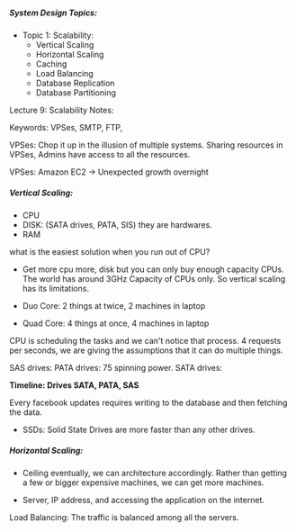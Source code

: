 ##### System Design Topics:

- Topic 1: Scalability:
    - Vertical Scaling
    - Horizontal Scaling
    - Caching
    - Load Balancing
    - Database Replication
    - Database Partitioning

Lecture 9: Scalability Notes:

Keywords: VPSes, SMTP, FTP,

VPSes: Chop it up in the illusion of multiple systems. Sharing resources in VPSes, Admins have access to all the resources.

VPSes: Amazon EC2 -> Unexpected growth overnight

##### Vertical Scaling:

- CPU
- DISK: (SATA drives, PATA, SIS) they are hardwares.
- RAM

what is the easiest solution when you run out of CPU?
- Get more cpu more, disk but you can only buy enough capacity CPUs.
The world has around 3GHz Capacity of CPUs only. So vertical scaling has its limitations.

- Duo Core: 2 things at twice, 2 machines in laptop
- Quad Core: 4 things at once, 4 machines in laptop

CPU is scheduling the tasks and we can't notice that process. 4 requests per seconds, we are giving the assumptions that it can do multiple things.

SAS drives: 
PATA drives: 75 spinning power.
SATA drives:

**Timeline: Drives SATA, PATA, SAS**

Every facebook updates requires writing to the database and then fetching the data. 
- SSDs: Solid State Drives are more faster than any other drives. 

##### Horizontal Scaling:

- Ceiling eventually, we can architecture accordingly. Rather than getting a few or bigger expensive machines, we can get more machines.

- Server, IP address, and accessing the application on the internet.

Load Balancing: The traffic is balanced among all the servers. 